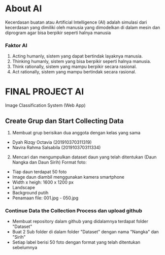 # About AI
Kecerdasan buatan atau Artificial Intelligence (AI) adalah simulasi dari kecerdasan yang dimiliki oleh manusia yang dimodelkan di dalam mesin dan diprogram agar bisa berpikir seperti halnya manusia
### Faktor AI
1. Acting humanly, sistem yang dapat bertindak layaknya manusia.
2. Thinking humanly, sistem yang bisa berpikir seperti halnya manusia.
3. Think rationally, sistem yang mampu berpikir secara rasional.
4. Act rationally, sistem yang mampu bertindak secara rasional.

# FINAL PROJECT AI
Image Classification System (Web App)

## Create Grup dan Start Collecting Data
1. Membuat grup berisikan dua anggota dengan kelas yang sama
  * Dyah Rizqy Octavia (201910370311319)
  * Navira Rahma Salsabila (201910370311334)
2. Mencari dan mengumpulkan dataset daun yang telah ditentukan (Daun Nangka dan Daun Sirih) 
  Format foto:
  - Tiap daun terdapat 50 foto
  - Image daun diambil menggunakan kamera smartphone
  - Width x heigh: 1600 x 1200 px
  - Landscape
  - Background putih
  - Penamaan file: 001.jpg - 050.jpg

### Continue Data the Collection Process dan upload github
- Membuat repository dalam github yang didalamnya terdapat folder "Dataset"
- Buat 2 Sub folder di dalam folder "Dataset" dengan nama "Nangka" dan "Sirih" 
- Setiap label berisi 50 foto dengan format yang telah ditentukan sebelumnya
